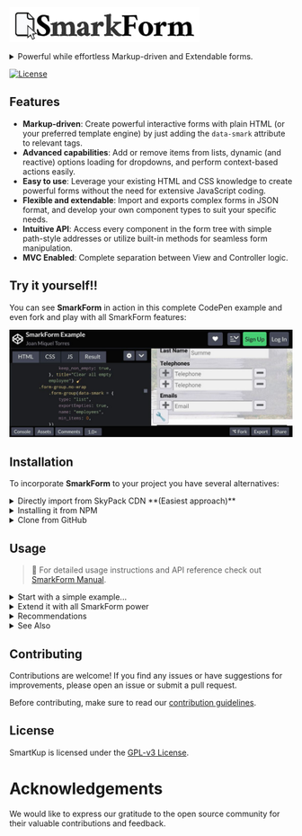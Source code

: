 [![SmarkForm Logo](doc/SmartForm_logo.jpg)](https://www.npmjs.com/package/smarkform)

<details>
<summary>Powerful while effortless Markup-driven and Extendable forms.</summary>

SmarkForm is a powerful library for creating markup-driven and extendable forms
in web applications. It empowers designers to enhance their form templates with
advanced capabilities, such as dynamic list manipulation and context-based
interactions, without the need for complex JavaScript code.

</details>

[![License](https://img.shields.io/badge/license-GPL--v3-blue.svg)](https://www.gnu.org/licenses/gpl-3.0.html)

## Features

- **Markup-driven**: Create powerful interactive forms with plain HTML (or your preferred template engine) by just adding the `data-smark` attribute to relevant tags.
- **Advanced capabilities**: Add or remove items from lists, dynamic (and reactive) options loading for dropdowns, and perform context-based actions easily.
- **Easy to use**: Leverage your existing HTML and CSS knowledge to create powerful forms without the need for extensive JavaScript coding.
- **Flexible and extendable**: Import and exports complex forms in JSON format, and develop your own component types to suit your specific needs.
- **Intuitive API**: Access every component in the form tree with simple path-style addresses or utilize built-in methods for seamless form manipulation.
- **MVC Enabled**: Complete separation between View and Controller logic.

## Try it yourself!!

You can see **SmarkForm** in action in this complete CodePen example and even
fork and play with all SmarkForm features: 

[![Test it in Codepen](doc/CodePen_preview.jpg)](https://codepen.io/bitifet/full/LYgvobZ)

## Installation

To incorporate **SmarkForm** to your project you have several alternatives:

<details>
<summary>Directly import from SkyPack CDN **(Easiest approach)**</summary>


👉 As ES module:

```javascript
import SmarkForm from "https://cdn.skypack.dev/smarkform";
```

</details>


<details>
<summary>Installing it from NPM</summary>


👉 Execute:

```sh
npm install smarkform
```

👉  Then you can use it with your favourite bundler or pick it in your preferred
format:

```
node_modules
└── smarkform
    └── dist
        ├── SmarkForm.esm.js
        ├── SmarkForm.umd.js
        └── SmarkForm.js
```

> 📌 *SmarkForm.js* can be loaded from regular ``<script>`` tag and will export
> ``SmarkForm`` class as global variable.

</details>


<details>
<summary>Clone from GitHub</summary>

👉 Execute:

```sh
git clone git@github.com:bitifet/SmarkForm.git
```

👉 Then, like with NPM package, you will find it under *dist* directory:

```
dist
├── SmarkForm.esm.js
├── SmarkForm.umd.js
└── SmarkForm.js
```

👍 ...but you can also install dev dependencies by running ``npm install`` and then


    "build": "rollup -c",
    "dev": "rollup -c -w",
    "test": "mocha",
    "pretest": "npm run build",
    "start": "node ./playground/bin/www.js"


- ``npm run build``: To build after doing some change.
- ``npm run dev``: To build and watch for any source file change and auto rebuild as needed.
- ``npm run test``: To run automated tests.
- ``npm start``: To run Express server with the playground environment.

</details>


## Usage

> 📌 For detailed usage instructions and API reference check out [SmarkForm
> Manual](doc/index.md).


<details>
<summary>Start with a simple example...</summary>

1. Write some HTML code such as this in your document:
   ```html
   <div id="myForm">
   <p><b>Activity:</b>
   <input data-smark="data-smark" placeholder="Activity Description"/>
   </p>
   <p>
   <button data-smark="list">+</button><span>Participants:</span>
   </p>
   <ul data-smark='{"type":"list","name":"participants"}'>
   <li>
   <input data-smark="data-smark" placeholder="Name"/>
   <input data-nosmark="data-nosmark" type="tel" placeholder="Phone number"/>
   <button data-smark='{"action":"removeItem"}'>-</button>
   </li>
   </ul>
   </div>
   ```
2. Add a few JavaScript code to enhance it as SmarkForm:
   ```javascript
   import SmarkForm from "https://cdn.skypack.dev/smarkform";
    
    const form = new SmarkForm(
        document.getElementById("myForm")
    );
    ```

</details>

<details>
<summary>Extend it with all SmarkForm power</summary>

Bla bla bla...

</details>

<details>
<summary>Recommendations</summary>

  * Using some template engine such as [PugJS](https://pugjs.org) to generate
    html is advised to avoid eventual chararacter interpolation issues.
    - Previous html snippet would look like as follows with as Pug template:
    ```javascript
    #myForm
        p
            b Activity:
            input(data-smark name=activity placeholder="Activity Description")
        p
            button(data-smark="list") +
            span Participants:
        ul(data-smark={
            type: "list",
            name: "participants",
        })
            li
            input(data-smark placeholder="Name")
            input(data-nosmark type="tel" placeholder="Phone number")
            button(data-smark={
                action: "removeItem"
            }) -
    ```

</details>

<details>
<summary>See Also</summary>

  * [💾 Code Snippets and Samples](doc/index.md#-code-snippets-and-samples)

</details>

## Contributing

Contributions are welcome! If you find any issues or have suggestions for improvements, please open an issue or submit a pull request.

Before contributing, make sure to read our [contribution guidelines](doc/contributing.md).


## License

SmartKup is licensed under the [GPL-v3 License](https://www.gnu.org/licenses/gpl-3.0.html).


# Acknowledgements

We would like to express our gratitude to the open source community for their valuable contributions and feedback.


